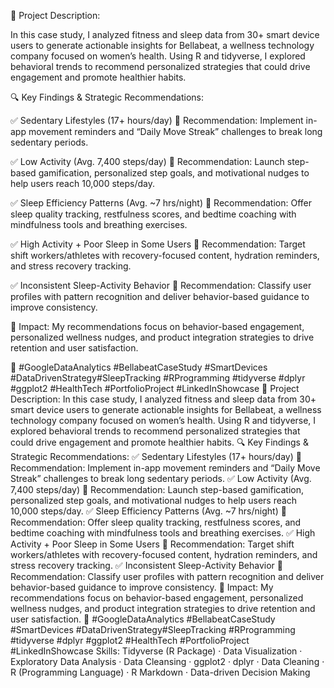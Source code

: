 📄 Project Description:

In this case study, I analyzed fitness and sleep data from 30+ smart device users to generate actionable insights for Bellabeat, a wellness technology company focused on women’s health. Using R and tidyverse, I explored behavioral trends to recommend personalized strategies that could drive engagement and promote healthier habits.

🔍 Key Findings & Strategic Recommendations:

✅ Sedentary Lifestyles (17+ hours/day)
🔁 Recommendation: Implement in-app movement reminders and “Daily Move Streak” challenges to break long sedentary periods.

✅ Low Activity (Avg. 7,400 steps/day)
🔁 Recommendation: Launch step-based gamification, personalized step goals, and motivational nudges to help users reach 10,000 steps/day.

✅ Sleep Efficiency Patterns (Avg. ~7 hrs/night)
🔁 Recommendation: Offer sleep quality tracking, restfulness scores, and bedtime coaching with mindfulness tools and breathing exercises.

✅ High Activity + Poor Sleep in Some Users
🔁 Recommendation: Target shift workers/athletes with recovery-focused content, hydration reminders, and stress recovery tracking.

✅ Inconsistent Sleep-Activity Behavior
🔁 Recommendation: Classify user profiles with pattern recognition and deliver behavior-based guidance to improve consistency.

🎯 Impact:
My recommendations focus on behavior-based engagement, personalized wellness nudges, and product integration strategies to drive retention and user satisfaction.

🔗 #GoogleDataAnalytics #BellabeatCaseStudy #SmartDevices #DataDrivenStrategy#SleepTracking #RProgramming #tidyverse #dplyr #ggplot2 #HealthTech #PortfolioProject #LinkedInShowcase
📄 Project Description: In this case study, I analyzed fitness and sleep data from 30+ smart device users to generate actionable insights for Bellabeat, a wellness technology company focused on women’s health. Using R and tidyverse, I explored behavioral trends to recommend personalized strategies that could drive engagement and promote healthier habits. 🔍 Key Findings & Strategic Recommendations: ✅ Sedentary Lifestyles (17+ hours/day) 🔁 Recommendation: Implement in-app movement reminders and “Daily Move Streak” challenges to break long sedentary periods. ✅ Low Activity (Avg. 7,400 steps/day) 🔁 Recommendation: Launch step-based gamification, personalized step goals, and motivational nudges to help users reach 10,000 steps/day. ✅ Sleep Efficiency Patterns (Avg. ~7 hrs/night) 🔁 Recommendation: Offer sleep quality tracking, restfulness scores, and bedtime coaching with mindfulness tools and breathing exercises. ✅ High Activity + Poor Sleep in Some Users 🔁 Recommendation: Target shift workers/athletes with recovery-focused content, hydration reminders, and stress recovery tracking. ✅ Inconsistent Sleep-Activity Behavior 🔁 Recommendation: Classify user profiles with pattern recognition and deliver behavior-based guidance to improve consistency. 🎯 Impact: My recommendations focus on behavior-based engagement, personalized wellness nudges, and product integration strategies to drive retention and user satisfaction. 🔗 #GoogleDataAnalytics #BellabeatCaseStudy #SmartDevices #DataDrivenStrategy#SleepTracking #RProgramming #tidyverse #dplyr #ggplot2 #HealthTech #PortfolioProject #LinkedInShowcase
Skills: Tidyverse (R Package) · Data Visualization · Exploratory Data Analysis · Data Cleansing · ggplot2 · dplyr · Data Cleaning · R (Programming Language) · R Markdown · Data-driven Decision Making
